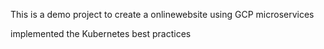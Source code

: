 This is a demo project to create a onlinewebsite using GCP microservices

implemented the Kubernetes best practices
